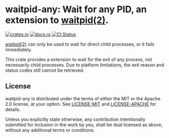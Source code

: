 # waitpid-any: Wait for any PID, an extension to [waitpid(2)].

[![crates.io](https://img.shields.io/crates/v/waitpid-any)](https://crates.io/crates/waitpid-any)
[![docs.rs](https://img.shields.io/docsrs/waitpid-any)](https://docs.rs/waitpid-any)
[![CI Status](https://github.com/oxalica/waitpid-any/actions/workflows/ci.yaml/badge.svg)](https://github.com/oxalica/waitpid-any/actions/workflows/ci.yaml)

[waitpid(2)] can only be used to wait for direct child processes, or it fails
immediately.

This crate provides a extension to wait for the exit of any process, not
necessarily child processes. Due to platform limitations, the exit reason and
status codes still cannot be retrieved.

[waitpid(2)]: https://pubs.opengroup.org/onlinepubs/9699919799/functions/wait.html

## License

waitpid-any is distributed under the terms of either the MIT or the Apache 2.0
license, at your option. See [LICENSE-MIT](./LICENSE-MIT) and
[LICENSE-APACHE](./LICENSE-APACHE) for details.

Unless you explicitly state otherwise, any contribution intentionally submitted
for inclusion in the work by you, shall be dual licensed as above, without any
additional terms or conditions.
